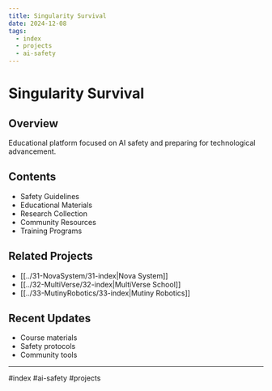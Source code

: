 ```yaml
---
title: Singularity Survival
date: 2024-12-08
tags:
  - index
  - projects
  - ai-safety
---
```


# Singularity Survival

## Overview
Educational platform focused on AI safety and preparing for technological advancement.

## Contents
- Safety Guidelines
- Educational Materials
- Research Collection
- Community Resources
- Training Programs

## Related Projects
- [[../31-NovaSystem/31-index|Nova System]]
- [[../32-MultiVerse/32-index|MultiVerse School]]
- [[../33-MutinyRobotics/33-index|Mutiny Robotics]]

## Recent Updates
- Course materials
- Safety protocols
- Community tools

---

#index #ai-safety #projects